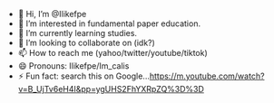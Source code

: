 - 👋 Hi, I’m @Ilikefpe
- 👀 I’m interested in fundamental paper education.
- 🌱 I’m currently learning studies.
- 💞️ I’m looking to collaborate on (idk?)
- 📫 How to reach me (yahoo/twitter/youtube/tiktok)
- 😄 Pronouns: Ilikefpe/Im_calis
- ⚡ Fun fact: search this on Google...https://m.youtube.com/watch?v=B_UjTv6eH4I&pp=ygUHS2FhYXRpZQ%3D%3D

